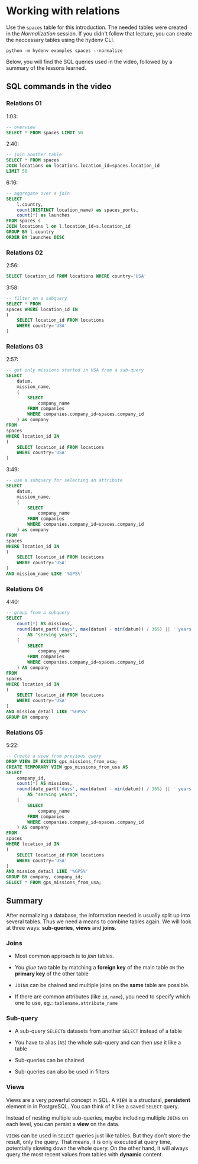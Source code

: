 # Working with relations
Use the `spaces` table for this introduction. The needed tables were
created in the *Normalization* session. If you didn't follow that
lecture, you can create the neccessary tables using the hydenv CLI.

```
python -m hydenv examples spaces --normalize
```

Below, you will find the SQL queries used in the video, followed by a summary of
the lessons learned.

## SQL commands in the video

### Relations 01

1:03:
```SQL
-- overview
SELECT * FROM spaces LIMIT 50
```

2:40:
```SQL
-- join another table
SELECT * FROM spaces
JOIN locations on locations.location_id=spaces.location_id
LIMIT 50
```

6:16:
```SQL
-- aggregate over a join
SELECT
	l.country,
	count(DISTINCT location_name) as spaces_ports,
	count(*) as launches
FROM spaces s
JOIN locations l on l.location_id=s.location_id
GROUP BY l.country
ORDER BY launches DESC
```

### Relations 02

2:56:
```SQL
SELECT location_id FROM locations WHERE country='USA'
```

3:58:
```SQL
-- filter on a subquery
SELECT * FROM
spaces WHERE location_id IN
(
	SELECT location_id FROM locations
	WHERE country='USA'
)
```

### Relations 03

2:57:
```SQL
-- get only missions started in USA from a sub-query
SELECT
	datum,
	mission_name,
	(
		SELECT
			company_name
		FROM companies
		WHERE companies.company_id=spaces.company_id
	) as company
FROM
spaces
WHERE location_id IN
(
	SELECT location_id FROM locations
	WHERE country='USA'
)
```

3:49:
```SQL
-- use a subquery for selecting an attribute
SELECT
	datum,
	mission_name,
	(
		SELECT
			company_name
		FROM companies
		WHERE companies.company_id=spaces.company_id
	) as company
FROM
spaces
WHERE location_id IN
(
	SELECT location_id FROM locations
	WHERE country='USA'
)
AND mission_name LIKE '%GPS%'
```

### Relations 04

4:40:
```SQL
-- group from a subquery
SELECT
	count(*) AS missions,
	round(date_part('days', max(datum) - min(datum)) / 365) || ' years'
		AS "serving years",
	(
		SELECT
			company_name
		FROM companies
		WHERE companies.company_id=spaces.company_id
	) AS company
FROM
spaces
WHERE location_id IN
(
	SELECT location_id FROM locations
	WHERE country='USA'
)
AND mission_detail LIKE '%GPS%'
GROUP BY company
```

### Relations 05

5:22:
```SQL
-- Create a view from previous query
DROP VIEW IF EXISTS gps_missions_from_usa;
CREATE TEMPORARY VIEW gps_missions_from_usa AS
SELECT
	company_id,
	count(*) AS missions,
	round(date_part('days', max(datum) - min(datum)) / 365) || ' years'
		AS "serving years",
	(
		SELECT
			company_name
		FROM companies
		WHERE companies.company_id=spaces.company_id
	) AS company
FROM
spaces
WHERE location_id IN
(
	SELECT location_id FROM locations
	WHERE country='USA'
)
AND mission_detail LIKE '%GPS%'
GROUP BY company, company_id;
SELECT * FROM gps_missions_from_usa;
```


## Summary

After normalizing a database, the information needed is usually split up into
several tables. Thus we need a means to combine tables again. We will look at three
ways: **sub-queries**, **views** and **joins**.

### Joins

* Most common approach is to *join* tables.

* You *glue* two table by matching a **foreign key** of the main table `ON` the **primary key** of the other table

* `JOIN`s can be chained and multiple joins on the **same** table are possible.

* If there are common attributes (like `id`, `name`), you need to specify which one to use, eg.: `tablename.attribute_name`


### Sub-query

* A sub-query `SELECT`s datasets from another `SELECT` instead of a table

* You have to alias (`AS`) the whole sub-query and can then *use* it like a table

* Sub-queries can be chained

* Sub-queries can also be used in filters


### Views

Views are a very powerful concept in SQL. A `VIEW` is a structural, **persistent** element in in PostgreSQL.
You can think of it like a saved `SELECT` query.

Instead of nesting multiple sub-queries, maybe including
multiple `JOIN`s on each level, you can persist a **view**
on the data.

`VIEW`s can be used in `SELECT` queries just like tables. But they don't store the result, only the query. That means,
it is only executed at query time, potentially slowing down
the whole query. On the other hand, it will always query the
most recent values from tables with **dynamic** content.

